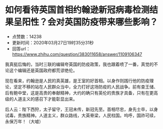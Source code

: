 # 如何看待英国首相约翰逊新冠病毒检测结果呈阳性？会对英国防疫带来哪些影响？
- 点赞数：14238
- 更新时间：2020年03月27日19时35分31秒
- 回答url：https://www.zhihu.com/question/383011658/answer/1109106347
<body>
 <p data-pid="Y2F9wRt3">我真挺后悔的，当时三联的编辑夸英国的防疫政策，我也跟着喷了一番，真觉的不论这个编辑还是英国政府都荒谬绝伦。</p>
 <p data-pid="QZimUgFO">现在看来，约翰逊是人民的真英雄，是王室的好首相。以身作则践行他的防疫理论，坚定不移的站在人民群众当中，全力打好这场防疫的人民战争。前有查王储、后有鲍中堂，这是高贵的奉献精神，大约的确只有英伦的贵族才具备，只有在更高级的人道主义的感召下才能彰显出来。</p>
 <p data-pid="8nVfJqgC">后人云：陛下西狩，太子留守，王冠未传，新冠先至。首相尽忠，身先士卒，以身试毒，贵族精神。人道主义，群众路线，大英脊梁，人民柱国。呜呼，国祚可续，永保万年！（大嘘）</p>
 <p></p>
</body>